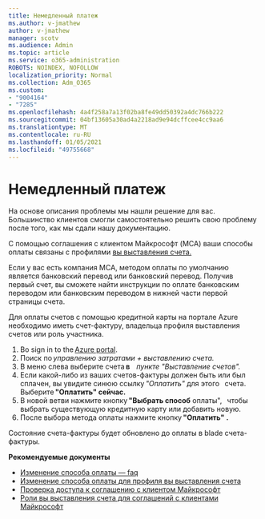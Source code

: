 ```yaml
---
title: Немедленный платеж
ms.author: v-jmathew
author: v-jmathew
manager: scotv
ms.audience: Admin
ms.topic: article
ms.service: o365-administration
ROBOTS: NOINDEX, NOFOLLOW
localization_priority: Normal
ms.collection: Adm_O365
ms.custom:
- "9004164"
- "7285"
ms.openlocfilehash: 4a4f258a7a13f02ba8fe49dd50392a4dc766b222
ms.sourcegitcommit: 04bf13605a30ad4a2218ad9e94dcffcee4cc9aa6
ms.translationtype: MT
ms.contentlocale: ru-RU
ms.lasthandoff: 01/05/2021
ms.locfileid: "49755668"
---
```

# <a name="make-an-immediate-payment"></a>Немедленный платеж

На основе описания проблемы мы нашли решение для вас. Большинство клиентов смогли самостоятельно решить свою проблему после того, как мы сдали нашу документацию.

С помощью соглашения с клиентом Майкрософт (MCA) ваши способы оплаты связаны с профилями [вы выставления счета.](https://docs.microsoft.com/azure/billing/billing-how-to-change-credit-card?WT.mc_id=Portal-Microsoft_Azure_Support#change-payment-method-for-a-billing-profile)

Если у вас есть компания MCA, методом оплаты по умолчанию является банковский перевод или банковский перевод. Получив первый счет, вы сможете найти инструкции по оплате банковским переводом или банковским переводом в нижней части первой страницы счета.

Для оплаты счетов с помощью кредитной карты на портале Azure необходимо иметь счет-фактуру, владельца профиля выставления счетов или роль участника.

1. Во sign in to the [Azure portal](https://portal.azure.com/).
2. Поиск по *управлению затратами + выставлению счета.*
3. В меню слева выберите счета **в**    *пункте "Выставление счетов".*
4. Если какой-либо из ваших счетов-фактуры должен быть или был сплачен, вы увидите синюю ссылку *"Оплатить"* для этого   счета. Выберите **"Оплатить" сейчас.**
5. В новой ветви нажмите кнопку **"Выбрать способ** оплаты",   чтобы выбрать существующую кредитную карту или добавить новую.
6. После выбора метода оплаты нажмите кнопку **"Оплатить" .**

Состояние счета-фактуры будет обновлено до оплаты в blade счета-фактуры.

**Рекомендуемые документы**

- [Изменение способа оплаты — faq](https://docs.microsoft.com/azure/billing/billing-how-to-change-credit-card?WT.mc_id=Portal-Microsoft_Azure_Support#frequently-asked-questions)
- [Изменение способа оплаты для профиля вы выставления счета](https://docs.microsoft.com/azure/cost-management-billing/manage/change-credit-card?WT.mc_id=Portal-Microsoft_Azure_Support#manage-credit-cards-for-a-microsoft-customer-agreement)
- [Проверка доступа к соглашению с клиентом Майкрософт](https://docs.microsoft.com/azure/cost-management-billing/manage/change-credit-card?WT.mc_id=Portal-Microsoft_Azure_Support%22%20%5Cl%20%22manage-credit-cards-for-a-microsoft-customer-agreement%22%20%5Ct%20%22_blank#check-the-type-of-your-account)
- [Роли вы выставления счета для соглашений с клиентами Майкрософт](https://docs.microsoft.com/azure/cost-management-billing/manage/understand-mca-roles)
